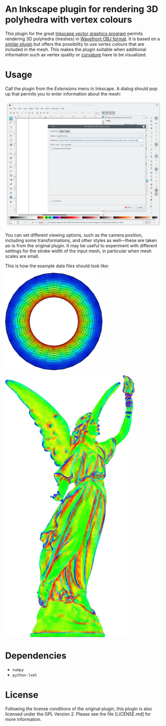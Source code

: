 # An Inkscape plugin for rendering 3D polyhedra with vertex colours

This plugin for the great [Inkscape vector graphics
program](https://inkscape.org) permits rendering 3D
polyhedra&nbsp;(meshes) in [Wavefront OBJ
format](https://en.wikipedia.org/wiki/Wavefront_.obj_file). It is based
on a [similar
plugin](https://gitlab.com/inkscape/inkscape/blob/master/share/extensions/polyhedron_3d.py)
but offers the possibility to use *vertex colours* that are included in
the mesh. This makes the plugin suitable when additional information
such as vertex quality or
[curvature](https://en.wikipedia.org/wiki/Curvature) have to be
visualized.

# Usage

Call the plugin from the *Extensions* menu in Inkscape. A dialog should
pop up that permits you to enter information about the mesh:

![Main dialog window of the plugin](/Screenshots/Dialog.png?raw=true "Main dialog window of the plugin")

You can set different viewing options, such as the camera position,
including some transformations, and other styles as well&mdash;these are
taken as-is from the original plugin. It may be useful to experiment
with different settings for the stroke width of the input mesh, in
particular when mesh scales are small.

This is how the example data files should look like:

![A torus](/Screenshots/Torus.png?raw=true "A torus")

![Winged Victory](/Screenshots/Winged_Victory.png?raw=true "Winged Victory")

# Dependencies

- `numpy`
- `python-lxml`

# License

Following the license conditions of the original plugin, this plugin
is also licensed under the GPL Version 2. Please see the file
[LICENSE.md] for more information.
